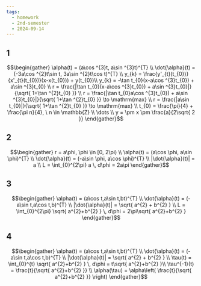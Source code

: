 ```yaml
---
tags:
  - homework
  - 2nd-semester
  - 2024-09-14
---
```

## 1

$$\begin{gather}
\alpha(t) = (a\cos ^{3}t, a\sin ^{3}t)^{T} \\
\dot{\alpha}(t) = (-3a\cos ^{2}t\sin t, 3a\sin ^{2}t\cos t)^{T} \\
y_{k} = \frac{y'_{t}(t_{0})}{x'_{t}(t_{0})}(x-x(t_{0})) + y(t_{0})\\
y_{k} = -\tan t_{0}(x-a\cos ^{3}t_{0}) + a\sin ^{3}t_{0} \\
r = \frac{|\tan t_{0}(x-a\cos ^{3}t_{0}) + a\sin ^{3}t_{0}|}{\sqrt{ 1+\tan ^{2}t_{0} }} \\
r = \frac{|\tan t_{0}a\cos ^{3}t_{0}) + a\sin ^{3}t_{0}|}{\sqrt{ 1+\tan ^{2}t_{0} }} \to \mathrm{max} \\
r = \frac{|a\sin t_{0}|}{\sqrt{ 1+\tan ^{2}t_{0} }} \to \mathrm{max} \\
t_{0} = \frac{\pi}{4} + \frac{\pi n}{4}, \ n \in \mathbb{Z} \\
\dots \\
y = \pm x \pm \frac{a}{2\sqrt{ 2 }}
\end{gather}$$

## 2

$$\begin{gather}
r = a\phi, \phi \in [0, 2\pi) \\
\alpha(t) = (a\cos \phi, a\sin \phi)^{T} \\
\dot{\alpha}(t) = (-a\sin \phi, a\cos \phi)^{T} \\
|\dot{\alpha}(t)| = a \\
L = \int_{0}^{2\pi} a \, d\phi  = 2a\pi
\end{gather}$$

## 3

$$\begin{gather}
\alpha(t) = (a\cos t,a\sin t,bt)^{T} \\
\dot{\alpha}(t) = (-a\sin t,a\cos t,b)^{T} \\
|\dot{\alpha}(t)| = \sqrt{ a^{2} + b^{2} } \\
L = \int_{0}^{2\pi} \sqrt{ a^{2}+b^{2} } \, d\phi = 2\pi\sqrt{ a^{2}+b^{2} }
\end{gather}$$

## 4

$$\begin{gather}
\alpha(t) = (a\cos t,a\sin t,bt)^{T} \\
\dot{\alpha}(t) = (-a\sin t,a\cos t,b)^{T} \\
|\dot{\alpha}(t)| = \sqrt{ a^{2} + b^{2} } \\
\tau(t) = \int_{0}^{t} \sqrt{ a^{2}+b^{2} } \, d\phi = t\sqrt{ a^{2}+b^{2} }\\
\tau^{-1}(t) = \frac{t}{\sqrt{ a^{2}+b^{2} }} \\
\alpha(\tau) = \alpha\left( \frac{t}{\sqrt{ a^{2}+b^{2} }} \right)
\end{gather}$$
